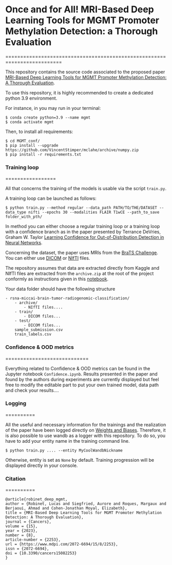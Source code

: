 # Once and for All! MRI-Based Deep Learning Tools for MGMT Promoter Methylation Detection: a Thorough Evaluation
=========================================================================

This repository contains the source code associated to the proposed paper [MRI-Based Deep Learning Tools for MGMT Promoter Methylation Detection: A Thorough Evaluation](https://www.mdpi.com/2072-6694/15/8/2253).

To use this repository, it is highly recommended to create a dedicated python 3.9 environment.

For instance, in you may run in your terminal:

```
$ conda create python=3.9 --name mgmt
$ conda activate mgmt
```

Then, to install all requirements:

```
$ cd MGMT_conf/
$ pip install --upgrade https://github.com/VincentStimper/mclahe/archive/numpy.zip
$ pip install -r requirements.txt
```

### Training loop
=================

All that concerns the training of the models is usable via the script `train.py`.

A training loop can be launched as follows:

```
$ python train.py --method regular --data_path PATH/TO/THE/DATASET --data_type nifti --epochs 30 --modalities FLAIR T1wCE --path_to_save folder_with_pth/
```

In method you can either choose a regular training loop or a training loop with a confidence branch as in the paper presented by Terrance DeVries, Graham W. Taylor [Learning Confidence for Out-of-Distribution Detection in Neural Networks](https://arxiv.org/abs/1802.04865). 

Concerning the dataset, the paper uses MRIs from the [BraTS Challenge](https://www.kaggle.com/competitions/rsna-miccai-brain-tumor-radiogenomic-classification).
You can either use [DICOM](https://www.kaggle.com/competitions/rsna-miccai-brain-tumor-radiogenomic-classification/data) or [NIfTI](https://www.kaggle.com/datasets/dschettler8845/brats-2021-task1) files.

The repository assumes that data are extracted directly from Kaggle and NIfTI files are extracted from the `archive.zip` at the root of the project conformly as instructions given in this [notebook](https://www.kaggle.com/code/dschettler8845/load-task-1-dataset-comparison-w-task-2-dataset).


Your data folder should have the following structure

```
- rsna-miccai-brain-tumor-radiogenomic-classification/
    - archive/ 
        - NIfTI files....
    - train/
        - DICOM files...
    - test/
        - DICOM files...
    sample_submission.csv
    train_labels.csv
```

### Confidence & OOD metrics
============================

Everything related to Confidence & OOD metrics can be found in the Jupyter notebook `Confidence.ipynb`. Results presented in the paper and found by the authors during experiments are currently displayed but feel free to modify the editable part to put your own trained model, data path and check your results....

### Logging
==========

All the useful and necessary information for the trainings and the realization of the paper have been logged directly on [Weights and Biases](https://wandb.ai/site). Therefore, it is also possible to use wandb as a logger with this repository. To do so, you have to add your entity name in the training command line.

```
$ python train.py .... --entity MyCoolWandbNickname
```

Otherwise, entity is set as `None` by default. Training progression will be displayed directly in your console.

### Citation
==========
```
@article{robinet_deep_mgmt,
author = {Robinet, Lucas and Siegfried, Aurore and Roques, Margaux and Berjaoui, Ahmad and Cohen-Jonathan Moyal, Elizabeth},
title = {MRI-Based Deep Learning Tools for MGMT Promoter Methylation Detection: A Thorough Evaluation},
journal = {Cancers},
volume = {15},
year = {2023},
number = {8},
article-number = {2253},
url = {https://www.mdpi.com/2072-6694/15/8/2253},
issn = {2072-6694},
doi = {10.3390/cancers15082253}
}
```